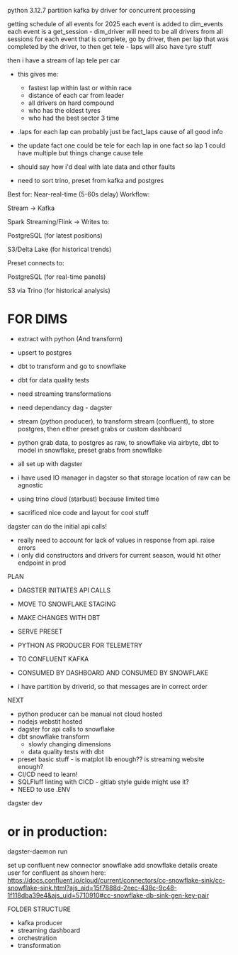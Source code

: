 python 3.12.7
partition kafka by driver for concurrent processing

getting schedule of all events for 2025
each event is added to dim_events
each event is a get_session - dim_driver will need to be all drivers from all sessions
for each event that is complete, go by driver, then per lap that was completed by the driver, to then get tele
    - laps will also have tyre stuff

then i have a stream of lap tele per car
 - this gives me:
    - fastest lap within last or within race
    - distance of each car from leader
    - all drivers on hard compound
    - who has the oldest tyres
    - who had the best sector 3 time
 - .laps for each lap can probably just be fact_laps cause of all good info

 - the update fact one could be tele for each lap in one fact so lap 1 could have multiple but things change cause tele

 - should say how i'd deal with late data and other faults

 - need to sort trino, preset from kafka and postgres

 Best for: Near-real-time (5-60s delay)
Workflow:

Stream → Kafka

Spark Streaming/Flink → Writes to:

PostgreSQL (for latest positions)

S3/Delta Lake (for historical trends)

Preset connects to:

PostgreSQL (for real-time panels)

S3 via Trino (for historical analysis)

# FOR DIMS
- extract with python (And transform)
- upsert to postgres
- dbt to transform and go to snowflake
- dbt for data quality tests
- need streaming transformations
- need dependancy dag - dagster

- stream (python producer), to transform stream (confluent), to store postgres, then either preset grabs or custom dashboard
- python grab data, to postgres as raw, to snowflake via airbyte,  dbt to model in snowflake, preset grabs from snowflake
- all set up with dagster

- i have used IO manager in dagster so that storage location of raw can be agnostic
- using trino cloud (starbust) because limited time
- sacrificed nice code and layout for cool stuff

dagster can do the initial api calls!

- really need to account for lack of values in response from api. raise errors
- i only did constructors and drivers for current season, would hit other endpoint in prod

PLAN
- DAGSTER INITIATES API CALLS
- MOVE TO SNOWFLAKE STAGING
- MAKE CHANGES WITH DBT
- SERVE PRESET

- PYTHON AS PRODUCER FOR TELEMETRY
- TO CONFLUENT KAFKA
- CONSUMED BY DASHBOARD AND CONSUMED BY SNOWFLAKE

- i have partition by driverid, so that messages are in correct order


NEXT
- python producer can be manual not cloud hosted
- nodejs webstit hosted
- dagster for api calls to snowflake
- dbt snowflake transform
    - slowly changing dimensions
    - data quality tests with dbt
- preset basic stuff - is matplot lib enough?? is streaming website enough?
- CI/CD need to learn!
- SQLFluff linting with CICD - gitlab style guide might use it?
- NEED to use .ENV

dagster dev
# or in production:
dagster-daemon run

set up confluent
new connector snowflake
add snowflake details
create user for confluent as shown here: https://docs.confluent.io/cloud/current/connectors/cc-snowflake-sink/cc-snowflake-sink.html?ajs_aid=15f7888d-2eec-438c-9c48-1f118dba39e4&ajs_uid=5710910#cc-snowflake-db-sink-gen-key-pair


FOLDER STRUCTURE
- kafka producer
- streaming dashboard
- orchestration
- transformation